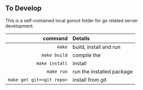 ## To Develop

This is a self-contained local goroot folder for go related server development.

|                   command  | Details                    |
|                    -------:|:-------                    |
|                    `make`  | build, install and run     |
|              `make build`  | compile the                |
|            `make install`  | install                    |
|                `make run`  | run the installed package  |
| `make get git=<git repo>`  | install from git           |

